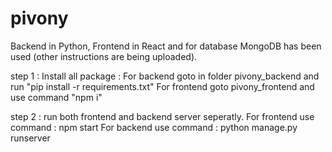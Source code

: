 # pivony

Backend in Python, Frontend in React and for database MongoDB has been used (other instructions are being uploaded).

step 1 : Install all package :
For backend goto in folder pivony_backend and run "pip install -r requirements.txt"
For frontend goto pivony_frontend and use command "npm i"

step 2 : 
run both frontend and backend server seperatly.
For frontend use command : npm start
For backend use command : python manage.py runserver


